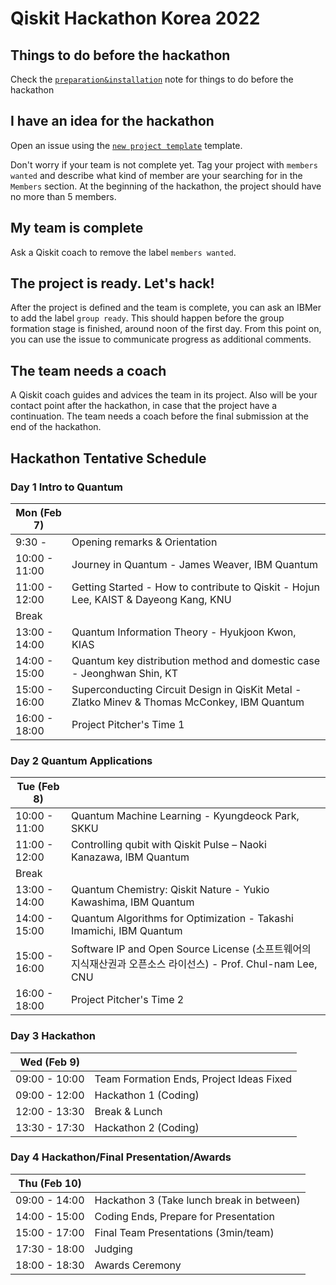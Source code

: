 # Qiskit Hackathon Korea 2022


## Things to do before the hackathon

Check the [`preparation&installation`](preparation%26installation.md) note for things to do before the hackathon

## I have an idea for the hackathon

Open an issue using the [`new project template`](https://github.com/qiskit-community/qiskit-hackathon-korea-21/issues/new?assignees=&labels=members+wanted&template=new-project-template.md&title=Project+name) template.

Don't worry if your team is not complete yet.
Tag your project with `members wanted` and describe what kind of member are your searching for in the `Members` section.
At the beginning of the hackathon, the project should have no more than 5 members.

## My team is complete

Ask a Qiskit coach to remove the label `members wanted`.

## The project is ready. Let's hack!

After the project is defined and the team is complete, you can ask an IBMer to add the label `group ready`. This should happen before the group formation stage is finished, around noon of the first day. From this point on, you can use the issue to communicate progress as additional comments.

## The team needs a coach

A Qiskit coach guides and advices the team in its project.
Also will be your contact point after the hackathon, in case that the project have a continuation.
The team needs a coach before the final submission at the end of the hackathon.


## Hackathon Tentative Schedule
### Day 1 Intro to Quantum
| Mon (Feb 7)    |  |
| -------------- | --------------------------------- |
| 9:30 - | Opening remarks & Orientation|
| 10:00 - 11:00 | Journey in Quantum - James Weaver, IBM Quantum|
| 11:00 - 12:00 | Getting Started - How to contribute to Qiskit - Hojun Lee, KAIST & Dayeong Kang, KNU|
| Break | |
| 13:00 - 14:00 | Quantum Information Theory - Hyukjoon Kwon, KIAS|
| 14:00 - 15:00 | Quantum key distribution method and domestic case - ‪Jeonghwan Shin, KT|
| 15:00 - 16:00 | Superconducting Circuit Design in QisKit Metal - Zlatko Minev & Thomas McConkey, IBM Quantum|
| 16:00 - 18:00 | Project Pitcher's Time 1|

### Day 2 Quantum Applications
| Tue (Feb 8)    |  |
| -------------- | --------------------------------- |
| 10:00 - 11:00 | Quantum Machine Learning -  Kyungdeock Park, SKKU |
| 11:00 - 12:00 | Controlling qubit with Qiskit Pulse – Naoki Kanazawa, IBM Quantum|
| Break | |
| 13:00 - 14:00 | Quantum Chemistry: Qiskit Nature - Yukio Kawashima, IBM Quantum|
| 14:00 - 15:00 | Quantum Algorithms for Optimization - Takashi Imamichi, IBM Quantum|
| 15:00 - 16:00 | Software IP and Open Source License (소프트웨어의 지식재산권과 오픈소스 라이선스) - Prof. Chul-nam Lee, CNU|
| 16:00 - 18:00 | Project Pitcher's Time 2|

### Day 3 Hackathon
| Wed (Feb 9)    |  |
| -------------- | --------------------------------- |
| 09:00 - 10:00 | Team Formation Ends, Project Ideas Fixed|
| 09:00 - 12:00 | Hackathon 1 (Coding) |
| 12:00 - 13:30 | Break & Lunch |
| 13:30 - 17:30 | Hackathon 2 (Coding) |

### Day 4 Hackathon/Final Presentation/Awards
| Thu (Feb 10)    |  |
| -------------- | --------------------------------- |
| 09:00 - 14:00 | Hackathon 3 (Take lunch break in between) |
| 14:00 - 15:00 | Coding Ends, Prepare for Presentation |
| 15:00 - 17:00 | Final Team Presentations (3min/team) |
| 17:30 - 18:00 | Judging|
| 18:00 - 18:30 | Awards Ceremony|
